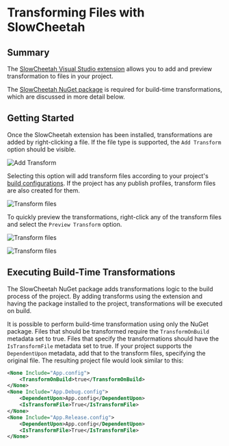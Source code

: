 # Transforming Files with SlowCheetah

## Summary
The [SlowCheetah Visual Studio extension](https://marketplace.visualstudio.com/items?itemName=VisualStudioProductTeam.SlowCheetah-XMLTransforms) allows you to add and preview transformation to files in your project.

The [SlowCheetah NuGet package](https://www.nuget.org/packages/SlowCheetah/) is required for build-time transformations, which are discussed in more detail below.

## Getting Started

Once the SlowCheetah extension has been installed, transformations are added by right-clicking a file. If the file type is supported, the `Add Transform` option should be visible.

![Add Transform](AddTransforms.png)

Selecting this option will add transform files according to your project's [build configurations](https://msdn.microsoft.com/en-us/library/kkz9kefa.aspx). If the project has any publish profiles, transform files are also created for them.

![Transform files](TransformFiles.png)

To quickly preview the transformations, right-click any of the transform files and select the `Preview Transform` option.

![Transform files](PreviewTransform.png)

![Transform files](PreviewDiff.png)

## Executing Build-Time Transformations

The SlowCheetah NuGet package adds transformations logic to the build process of the project. By adding transforms using the extension and having the package installed to the project, transformations will be executed on build.

It is possible to perform build-time transformation using only the NuGet package. Files that should be transformed require the `TransformOnBuild` metadata set to true. Files that specify the transformations should have the `IsTransformFile` metadata set to true. If your project supports the `DependentUpon` metadata, add that to the transform files, specifying the original file. The resulting project file would look similar to this:

``` xml
<None Include="App.config">
    <TransformOnBuild>true</TransformOnBuild>
</None>
<None Include="App.Debug.config">
    <DependentUpon>App.config</DependentUpon>
    <IsTransformFile>True</IsTransformFile>
</None>
<None Include="App.Release.config">
    <DependentUpon>App.config</DependentUpon>
    <IsTransformFile>True</IsTransformFile>
</None>
```
